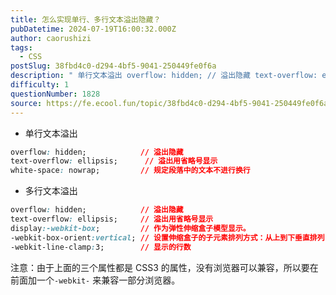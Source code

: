 ```yaml
---
title: 怎么实现单行、多行文本溢出隐藏？
pubDatetime: 2024-07-19T16:00:32.000Z
author: caorushizi
tags:
  - CSS
postSlug: 38fbd4c0-d294-4bf5-9041-250449fe0f6a
description: " 单行文本溢出 overflow: hidden; // 溢出隐藏 text-overflow: ellipsis; // 溢出用省略号显示 white-space: nowrap; // 规定段落中的文本不进行换行 多行文本溢出 overflow: hidden; // 溢出隐藏 text-overflow: ellipsis; // 溢出用省略号显示 display:-webkit-box; "
difficulty: 1
questionNumber: 1828
source: https://fe.ecool.fun/topic/38fbd4c0-d294-4bf5-9041-250449fe0f6a
---
```


- 单行文本溢出

```css
overflow: hidden;            // 溢出隐藏
text-overflow: ellipsis;      // 溢出用省略号显示
white-space: nowrap;         // 规定段落中的文本不进行换行
```

- 多行文本溢出

```css
overflow: hidden;            // 溢出隐藏
text-overflow: ellipsis;     // 溢出用省略号显示
display:-webkit-box;         // 作为弹性伸缩盒子模型显示。
-webkit-box-orient:vertical; // 设置伸缩盒子的子元素排列方式：从上到下垂直排列
-webkit-line-clamp:3;        // 显示的行数
```

注意：由于上面的三个属性都是 CSS3 的属性，没有浏览器可以兼容，所以要在前面加一个`-webkit-` 来兼容一部分浏览器。
